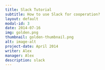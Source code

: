 ```yaml
---
title: Slack Tutorial
subtitle: How to use Slack for cooperation?
layout: default
modal-id: 3
date: 2014-07-16
img: golden.png
thumbnail: golden-thumbnail.png
alt: image-alt
project-date: April 2014
writer: Alex
manager: Alex
description: slack
---
```

